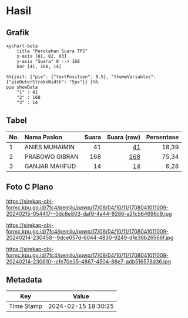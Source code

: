 # Hasil

## Grafik

```mermaid
xychart-beta
    title "Perolehan Suara TPS"
    x-axis [01, 02, 03]
    y-axis "Suara" 0 --> 168
    bar [41, 168, 14]
```

```mermaid
%%{init: {"pie": {"textPosition": 0.5}, "themeVariables": {"pieOuterStrokeWidth": "5px"}} }%%
pie showData
    "1" : 41
    "2" : 168
    "3" : 14
```

## Tabel

| No. | Nama Paslon    | Suara | Suara (raw) | Persentase |
|:--- |:-------------- | -----:| -----------:| ----------:|
| 1   | ANIES MUHAIMIN | 41    | [41][p-1]   | 18,39      |
| 2   | PRABOWO GIBRAN | 168   | [168][p-2]  | 75,34      |
| 3   | GANJAR MAHFUD  | 14    | [14][p-3]   | 6,28       |


[p-1]: https://github.com/gigit-pemilu/pemilu-2024-17-bengkulu/blob/main/pilpres/hitung-suara/sub/17-bengkulu/sub/08-kepahiang/sub/04-kepahiang/sub/1011-dusun-kepahiang/sub/009-tps/sub/paslon-1.txt
[p-2]: https://github.com/gigit-pemilu/pemilu-2024-17-bengkulu/blob/main/pilpres/hitung-suara/sub/17-bengkulu/sub/08-kepahiang/sub/04-kepahiang/sub/1011-dusun-kepahiang/sub/009-tps/sub/paslon-2.txt
[p-3]: https://github.com/gigit-pemilu/pemilu-2024-17-bengkulu/blob/main/pilpres/hitung-suara/sub/17-bengkulu/sub/08-kepahiang/sub/04-kepahiang/sub/1011-dusun-kepahiang/sub/009-tps/sub/paslon-3.txt

## Foto C Plano

https://sirekap-obj-formc.kpu.go.id/7fc4/pemilu/ppwp/17/08/04/10/11/1708041011009-20240215-054417--0dc8e803-daf9-4a44-9286-a21c564696c9.jpg

https://sirekap-obj-formc.kpu.go.id/7fc4/pemilu/ppwp/17/08/04/10/11/1708041011009-20240214-230458--9dce057d-6044-4830-9249-d1e36b26566f.jpg

https://sirekap-obj-formc.kpu.go.id/7fc4/pemilu/ppwp/17/08/04/10/11/1708041011009-20240214-230610--cfe70e35-4867-4504-88e7-adb516578d36.jpg


## Metadata

| Key        | Value               |
| ---------- | ------------------- |
| Time Stamp | 2024-02-15 18:30:25 |



